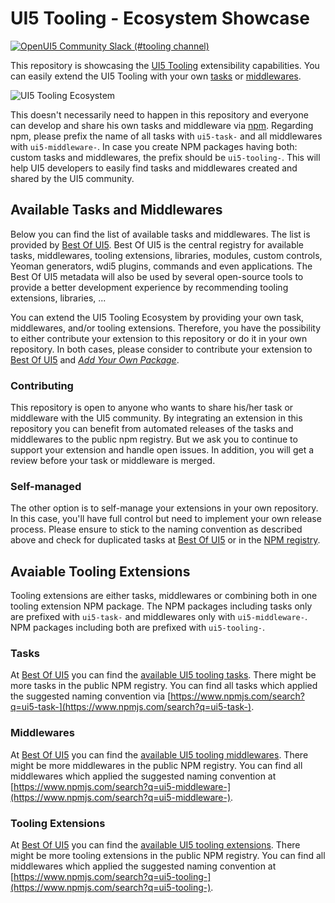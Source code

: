 # UI5 Tooling - Ecosystem Showcase

[![OpenUI5 Community Slack (#tooling channel)](https://img.shields.io/badge/slack-join-44cc11.svg)](https://join-ui5-slack.herokuapp.com)

This repository is showcasing the [UI5 Tooling](https://sap.github.io/ui5-tooling/) extensibility capabilities. You can easily extend the UI5 Tooling with your own [tasks](https://sap.github.io/ui5-tooling/pages/extensibility/CustomTasks/) or [middlewares](https://sap.github.io/ui5-tooling/pages/extensibility/CustomServerMiddleware/).

![UI5 Tooling Ecosystem](ui5eco.jpg "UI5 Tooling Ecosystem")

This doesn't necessarily need to happen in this repository and everyone can develop and share his own tasks and middleware via [npm](https://www.npmjs.com/). Regarding npm, please prefix the name of all tasks with `ui5-task-` and all middlewares with `ui5-middleware-`. In case you create NPM packages having both: custom tasks and middlewares, the prefix should be `ui5-tooling-`. This will help UI5 developers to easily find tasks and middlewares created and shared by the UI5 community.

## Available Tasks and Middlewares

Below you can find the list of available tasks and middlewares. The list is provided by [Best Of UI5](https://bestofui5.org/). Best Of UI5 is the central registry for available tasks, middlewares, tooling extensions, libraries, modules, custom controls, Yeoman generators, wdi5 plugins, commands and even applications. The Best Of UI5 metadata will also be used by several open-source tools to provide a better development experience by recommending tooling extensions, libraries, ...

You can extend the UI5 Tooling Ecosystem by providing your own task, middlewares, and/or tooling extensions. Therefore, you have the possibility to either contribute your extension to this repository or do it in your own repository. In both cases, please consider to contribute your extension to [Best Of UI5](https://bestofui5.org/) and *[Add Your Own Package](https://github.com/ui5-community/bestofui5-data/issues/new?assignees=marianfoo&labels=new%20package&template=new_package.md&title=Add%20new%20Package:)*.

### Contributing

This repository is open to anyone who wants to share his/her task or middleware with the UI5 community. By integrating an extension in this repository you can benefit from automated releases of the tasks and middlewares to the public npm registry. But we ask you to continue to support your extension and handle open issues. In addition, you will get a review before your task or middleware is merged.

### Self-managed

The other option is to self-manage your extensions in your own repository. In this case, you'll have full control but need to implement your own release process. Please ensure to stick to the naming convention as described above and check for duplicated tasks at [Best Of UI5](https://bestofui5.org/) or in the [NPM registry](https://www.npmjs.com/).

## Avaiable Tooling Extensions

Tooling extensions are either tasks, middlewares or combining both in one tooling extension NPM package. The NPM packages including tasks only are prefixed with `ui5-task-` and middlewares only with `ui5-middleware-`. NPM packages including both are prefixed with `ui5-tooling-`.

### Tasks

At [Best Of UI5](https://bestofui5.org/) you can find the [available UI5 tooling tasks](https://bestofui5.org/#/packages?tokens=task:type). There might be more tasks in the public NPM registry. You can find all tasks which applied the suggested naming convention via [https://www.npmjs.com/search?q=ui5-task-](https://www.npmjs.com/search?q=ui5-task-).

### Middlewares

At [Best Of UI5](https://bestofui5.org/) you can find the [available UI5 tooling middlewares](https://bestofui5.org/#/packages?tokens=middleware:type). There might be more middlewares in the public NPM registry. You can find all middlewares which applied the suggested naming convention at [https://www.npmjs.com/search?q=ui5-middleware-](https://www.npmjs.com/search?q=ui5-middleware-).

### Tooling Extensions

At [Best Of UI5](https://bestofui5.org/) you can find the [available UI5 tooling extensions](https://bestofui5.org/#/packages?tokens=tooling:type). There might be more tooling extensions in the public NPM registry. You can find all middlewares which applied the suggested naming convention at [https://www.npmjs.com/search?q=ui5-tooling-](https://www.npmjs.com/search?q=ui5-tooling-).
